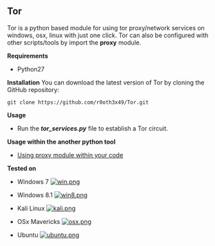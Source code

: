 ## Tor
Tor is a python based module for using tor proxy/network services on windows, osx, linux with just one click.
Tor can also be configured with other scripts/tools by import the **proxy** module.

**Requirements**
- Python27
	
**Installation**
You can download the latest version of Tor by cloning the GitHub repository:
<pre><code>git clone https://github.com/r0oth3x49/Tor.git</pre></code>

**Usage**
- Run the ***tor_services.py*** file to establish a Tor circuit.

**Usage within the another python tool**
- <a href="https://r0oth3x49.herokuapp.com/tor-a-python-module-for-windows/">Using proxy module within your code</a>

**Tested on**
- Windows 7
 [![win.png](http://s18.postimg.org/p6os6xhnd/win.png)](http://postimg.org/image/t3242x2mt/)

- Windows 8.1
 [![win8.png](http://s18.postimg.org/nd8ysw3i1/win8.png)](http://postimg.org/image/llfzxzk51/) 

- Kali Linux
 [![kali.png](http://s4.postimg.org/ghxx7ef7x/kali.png)](http://postimg.org/image/ah08absll/)

- OSx Mavericks
 [![osx.png](http://s13.postimg.org/4lkecqp7b/osx.png)](http://postimg.org/image/ydhgrxc0j/)

- Ubuntu
 [![ubuntu.png](http://s13.postimg.org/6igw7nk9j/ubuntu.png)](http://postimg.org/image/kc58wpcur/)
